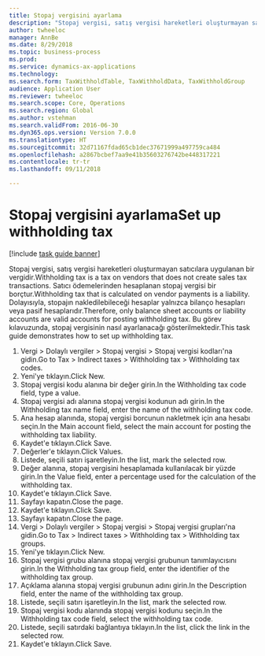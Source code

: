 ```yaml
--- 
title: Stopaj vergisini ayarlama
description: "Stopaj vergisi, satış vergisi hareketleri oluşturmayan satıcılara uygulanan bir vergidir."
author: twheeloc
manager: AnnBe
ms.date: 8/29/2018
ms.topic: business-process
ms.prod: 
ms.service: dynamics-ax-applications
ms.technology: 
ms.search.form: TaxWithholdTable, TaxWithholdData, TaxWithholdGroup
audience: Application User
ms.reviewer: twheeloc
ms.search.scope: Core, Operations
ms.search.region: Global
ms.author: vstehman
ms.search.validFrom: 2016-06-30
ms.dyn365.ops.version: Version 7.0.0
ms.translationtype: HT
ms.sourcegitcommit: 32d71167fdad65cb1dec37671999a497759ca484
ms.openlocfilehash: a2867bcbef7aa9e41b35603276742be448317221
ms.contentlocale: tr-tr
ms.lasthandoff: 09/11/2018

---
```

# <a name="set-up-withholding-tax"></a><span data-ttu-id="de169-103">Stopaj vergisini ayarlama</span><span class="sxs-lookup"><span data-stu-id="de169-103">Set up withholding tax</span></span>

[!include [task guide banner](../../includes/task-guide-banner.md)]

<span data-ttu-id="de169-104">Stopaj vergisi, satış vergisi hareketleri oluşturmayan satıcılara uygulanan bir vergidir.</span><span class="sxs-lookup"><span data-stu-id="de169-104">Withholding tax is a tax on vendors that does not create sales tax transactions.</span></span> <span data-ttu-id="de169-105">Satıcı ödemelerinden hesaplanan stopaj vergisi bir borçtur.</span><span class="sxs-lookup"><span data-stu-id="de169-105">Withholding tax that is calculated on vendor payments is a liability.</span></span> <span data-ttu-id="de169-106">Dolayısıyla, stopajın nakledilebileceği hesaplar yalnızca bilanço hesapları veya pasif hesaplarıdır.</span><span class="sxs-lookup"><span data-stu-id="de169-106">Therefore, only balance sheet accounts or liability accounts are valid accounts for posting withholding tax.</span></span> <span data-ttu-id="de169-107">Bu görev kılavuzunda, stopaj vergisinin nasıl ayarlanacağı gösterilmektedir.</span><span class="sxs-lookup"><span data-stu-id="de169-107">This task guide demonstrates how to set up withholding tax.</span></span>

1. <span data-ttu-id="de169-108">Vergi > Dolaylı vergiler > Stopaj vergisi > Stopaj vergisi kodları'na gidin.</span><span class="sxs-lookup"><span data-stu-id="de169-108">Go to Tax > Indirect taxes > Withholding tax > Withholding tax codes.</span></span>
2. <span data-ttu-id="de169-109">Yeni'ye tıklayın.</span><span class="sxs-lookup"><span data-stu-id="de169-109">Click New.</span></span>
3. <span data-ttu-id="de169-110">Stopaj vergisi kodu alanına bir değer girin.</span><span class="sxs-lookup"><span data-stu-id="de169-110">In the Withholding tax code field, type a value.</span></span>
4. <span data-ttu-id="de169-111">Stopaj vergisi adı alanına stopaj vergisi kodunun adı girin.</span><span class="sxs-lookup"><span data-stu-id="de169-111">In the Withholding tax name field, enter the name of the withholding tax code.</span></span>
5. <span data-ttu-id="de169-112">Ana hesap alanında, stopaj vergisi borcunun nakletmek için ana hesabı seçin.</span><span class="sxs-lookup"><span data-stu-id="de169-112">In the Main account field, select the main account for posting the withholding tax liability.</span></span>
6. <span data-ttu-id="de169-113">Kaydet'e tıklayın.</span><span class="sxs-lookup"><span data-stu-id="de169-113">Click Save.</span></span>
7. <span data-ttu-id="de169-114">Değerler'e tıklayın.</span><span class="sxs-lookup"><span data-stu-id="de169-114">Click Values.</span></span>
8. <span data-ttu-id="de169-115">Listede, seçili satırı işaretleyin.</span><span class="sxs-lookup"><span data-stu-id="de169-115">In the list, mark the selected row.</span></span>
9. <span data-ttu-id="de169-116">Değer alanına, stopaj vergisini hesaplamada kullanılacak bir yüzde girin.</span><span class="sxs-lookup"><span data-stu-id="de169-116">In the Value field, enter a percentage used for the calculation of the withholding tax.</span></span>
10. <span data-ttu-id="de169-117">Kaydet'e tıklayın.</span><span class="sxs-lookup"><span data-stu-id="de169-117">Click Save.</span></span>
11. <span data-ttu-id="de169-118">Sayfayı kapatın.</span><span class="sxs-lookup"><span data-stu-id="de169-118">Close the page.</span></span>
12. <span data-ttu-id="de169-119">Kaydet'e tıklayın.</span><span class="sxs-lookup"><span data-stu-id="de169-119">Click Save.</span></span>
13. <span data-ttu-id="de169-120">Sayfayı kapatın.</span><span class="sxs-lookup"><span data-stu-id="de169-120">Close the page.</span></span>
14. <span data-ttu-id="de169-121">Vergi > Dolaylı vergiler > Stopaj vergisi > Stopaj vergisi grupları'na gidin.</span><span class="sxs-lookup"><span data-stu-id="de169-121">Go to Tax > Indirect taxes > Withholding tax > Withholding tax groups.</span></span>
15. <span data-ttu-id="de169-122">Yeni'ye tıklayın.</span><span class="sxs-lookup"><span data-stu-id="de169-122">Click New.</span></span>
16. <span data-ttu-id="de169-123">Stopaj vergisi grubu alanına stopaj vergisi grubunun tanımlayıcısını girin.</span><span class="sxs-lookup"><span data-stu-id="de169-123">In the Withholding tax group field, enter the identifier of the withholding tax group.</span></span>
17. <span data-ttu-id="de169-124">Açıklama alanına stopaj vergisi grubunun adını girin.</span><span class="sxs-lookup"><span data-stu-id="de169-124">In the Description field, enter the name of the withholding tax group.</span></span>
18. <span data-ttu-id="de169-125">Listede, seçili satırı işaretleyin.</span><span class="sxs-lookup"><span data-stu-id="de169-125">In the list, mark the selected row.</span></span>
19. <span data-ttu-id="de169-126">Stopaj vergisi kodu alanında stopaj vergisi kodunu seçin.</span><span class="sxs-lookup"><span data-stu-id="de169-126">In the Withholding tax code field, select the withholding tax code.</span></span>
20. <span data-ttu-id="de169-127">Listede, seçili satırdaki bağlantıya tıklayın.</span><span class="sxs-lookup"><span data-stu-id="de169-127">In the list, click the link in the selected row.</span></span>
21. <span data-ttu-id="de169-128">Kaydet'e tıklayın.</span><span class="sxs-lookup"><span data-stu-id="de169-128">Click Save.</span></span>


